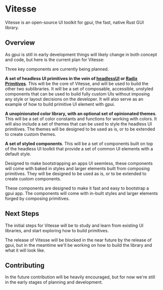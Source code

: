 # Vitesse

Vitesse is an open-source UI toolkit for gpui, the fast, native Rust GUI library.

## Overview

As gpui is still in early development things will likely change in both concept and code, but here is the current plan for Vitesse:

Three key components are currently being planned.

**A set of headless UI primitives in the vein of [headlessUI](https://headlessui.com/) or [Radix Primitives](https://www.radix-ui.com/primitives)**. This will be the core of Vitesse, and will be used to build the other two sublibraries. It will be a set of composable, accessible, unstyled components that can be used to build fully custom UIs without imposing any style or layout decisions on the developer. It will also serve as an example of how to build primitive UI element with gpui.

**A unopinionated color library, with an optional set of opinionated themes**. This will be a set of color constants and functions for working with colors. It will also include a set of themes that can be used to style the headless UI primitives. The themes will be designed to be used as is, or to be extended to create custom themes.

**A set of styled components**. This will be a set of components built on top of the headless UI toolkit that provide a set of common UI elements with a default style.

Designed to make bootstrapping an apps UI seemless, these components will come with baked in styles and larger elements built from composing primitives. They will be designed to be used as is, or to be extended to create custom components.

These components are designed to make it fast and easy to bootstrap a gpui app. The components will come with in-built styles and larger elements forged by composing primitives.

## Next Steps

The initial steps for Vitesse will be to study and learn from existing  UI libraries, and start exploring how to build primitives.

The release of Vitesse will be blocked in the near future by the release of gpui, but in the meantime we'll be working on how to build the library and what it will look like.

## Contributing

In the future contribution will be heavily encouraged, but for now we're still in the early stages of planning and development.
